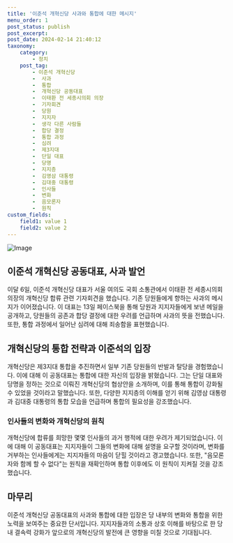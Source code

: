 ```yaml
---
title: '이준석 개혁신당 사과와 통합에 대한 메시지'
menu_order: 1
post_status: publish
post_excerpt: 
post_date: 2024-02-14 21:40:12
taxonomy:
    category:
        - 정치
    post_tag:
        - 이준석 개혁신당
        -  사과
        -  통합
        -  개혁신당 공동대표
        -  이태환 전 세종시의회 의장
        -  기자회견
        -  당원
        -  지지자
        -  생각 다른 사람들
        -  합당 결정
        -  통합 과정
        -  심려
        -  제3지대
        -  단일 대표
        -  당명
        -  지지층
        -  김영삼 대통령
        -  김대중 대통령
        -  인사들
        -  변화
        -  음모론자
        -  원칙
custom_fields:
    field1: value 1
    field2: value 2
---
```


![Image](https://imgnews.pstatic.net/image/366/2024/02/13/0000970108_001_20240213204001407.jpg?type=w647)

## 이준석 개혁신당 공동대표, 사과 발언  
이달 6일, 이준석 개혁신당 대표가 서울 여의도 국회 소통관에서 이태환 전 세종시의회 의장의 개혁신당 합류 관련 기자회견을 했습니다. 기존 당원들에게 향하는 사과의 메시지가 이어졌습니다. 이 대표는 13일 페이스북을 통해 당원과 지지자들에게 보낸 메일을 공개하고, 당원들의 공존과 합당 결정에 대한 우려를 언급하며 사과의 뜻을 전했습니다. 또한, 통합 과정에서 일어난 심려에 대해 죄송함을 표현했습니다.
## 개혁신당의 통합 전략과 이준석의 입장  
개혁신당은 제3지대 통합을 추진하면서 일부 기존 당원들의 반발과 탈당을 경험했습니다. 이에 대해 이 공동대표는 통합에 대한 자신의 입장을 밝혔습니다. 그는 단일 대표와 당명을 정하는 것으로 이뤄진 개혁신당의 협상안을 소개하며, 이를 통해 통합이 강화될 수 있었을 것이라고 말했습니다. 또한, 다양한 지지층의 이해를 얻기 위해 김영삼 대통령과 김대중 대통령의 통합 모습을 언급하며 통합의 필요성을 강조했습니다.
### 인사들의 변화와 개혁신당의 원칙  
개혁신당에 합류를 희망한 몇몇 인사들의 과거 행적에 대한 우려가 제기되었습니다. 이에 대해 이 공동대표는 지지자들이 그들의 변화에 대해 설명을 요구할 것이라며, 변화를 거부하는 인사들에게는 지지자들의 마음이 닫힐 것이라고 경고했습니다. 또한, "음모론자와 함께 할 수 없다"는 원칙을 재확인하며 통합 이후에도 이 원칙이 지켜질 것을 강조했습니다.
## 마무리  
이준석 개혁신당 공동대표의 사과와 통합에 대한 입장은 당 내부의 변화와 통합을 위한 노력을 보여주는 중요한 단서입니다. 지지자들과의 소통과 상호 이해를 바탕으로 한 당 내 결속력 강화가 앞으로의 개혁신당의 발전에 큰 영향을 미칠 것으로 기대됩니다.
